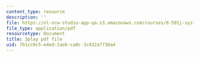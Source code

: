 ```yaml
---
content_type: resource
description: ''
file: https://ol-ocw-studio-app-qa.s3.amazonaws.com/courses/8-591j-systems-biology-fall-2014/7b1cc0c5e4ed2aebca0c3cd32a7736a4_EXBO08-78IU.pdf
file_type: application/pdf
resourcetype: Document
title: 3play pdf file
uid: 7b1cc0c5-e4ed-2aeb-ca0c-3cd32a7736a4
---
```

